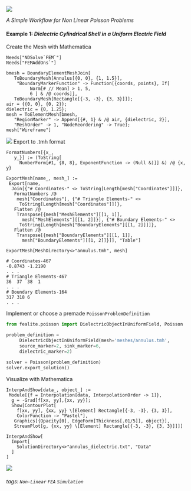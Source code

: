 ![](https://i.imgur.com/Fb4SmAp.png)

*A Simple Workflow for Non Linear Poisson Problems*

#### Example 1: *Dielectric Cylindrical Shell in a Uniform Electric Field*
Create the Mesh with Mathematica
```wolfram
Needs["NDSolve`FEM`"]
Needs["FEMAddOns`"]

bmesh = BoundaryElementMeshJoin[
   ToBoundaryMesh[Annulus[{0, 0}, {1, 1.5}], 
    "BoundaryMarkerFunction" -> Function[{coords, points}, If[
         Norm[# // Mean] > 1, 5,
         6 ] & /@ coords]], 
   ToBoundaryMesh[Rectangle[{-3, -3}, {3, 3}]]];
air = {{0, 0}, {0, 2}};
dielectric = {0, 1.25};
mesh = ToElementMesh[bmesh, 
   "RegionMarker" -> Append[{#, 1} & /@ air, {dielectric, 2}], 
   "MeshOrder" -> 1, "NodeReordering" -> True];
mesh["Wireframe"]
```
![](https://i.imgur.com/e9ZjHOM.png)
Export to .tmh format
```wolfram
FormatNumbers[{x_, 
   y_}] := (ToString[
     NumberForm[#1, {8, 8}, ExponentFunction -> (Null &)]] &) /@ {x, y}
     
ExportMesh[name_, mesh_] := 
 Export[name, 
  Join[{"# Coordinates-" <> ToString[Length[mesh["Coordinates"]]]}, 
   FormatNumbers /@ 
    mesh["Coordinates"], {"# Triangle Elements-" <> 
     ToString[Length[mesh["Coordinates"]]]}, 
   Flatten /@ 
    Transpose[{mesh["MeshElements"][[1, 1]], 
      mesh["MeshElements"][[1, 2]]}], {"# Boundary Elements-" <> 
     ToString[Length[mesh["BoundaryElements"][[1, 2]]]]}, 
   Flatten /@ 
    Transpose[{mesh["BoundaryElements"][[1, 1]], 
      mesh["BoundaryElements"][[1, 2]]}]], "Table"]
      
ExportMesh[MeshDirectory<>"annulus.tmh", mesh]
```
```
# Coordinates-467
-0.8743	-1.2190
. . .
# Triangle Elements-467
36	37	38	1
. . .
# Boundary Elements-164
317	318	6
. . .
```
Implement or choose a premade `PoissonProblemDefinition`
```python
from fealite.poisson import DielectricObjectInUniformField, Poisson

problem_definition =
     DielectricObjectInUniformField(mesh='meshes/annulus.tmh',
     source_marker=2, sink_marker=6,
     dielectric_marker=2)
     
solver = Poisson(problem_definition)
solver.export_solution()
```
Visualize with Mathematica
```wolfram
InterpAndShow[data_, object_] := 
 Module[{f = Interpolation[data, InterpolationOrder -> 1]}, 
  g = -Grad[f[xx, yy],{xx, yy}]; 
  Show[ContourPlot[
    f[xx, yy], {xx, yy} \[Element] Rectangle[{-3, -3}, {3, 3}], 
    ColorFunction -> "Pastel"], 
   Graphics[{Opacity[0], EdgeForm[Thickness[.01/5]], object}], 
   StreamPlot[g, {xx, yy} \[Element] Rectangle[{-3, -3}, {3, 3}]]]]
   
InterpAndShow[
  Import[
    SolutionDirectory<>"annulus_dielectric.txt", "Data"
  ]
]
```
![](https://i.imgur.com/QcYc7fF.png)

###### tags: `Non-Linear` `FEA` `Simulation`
